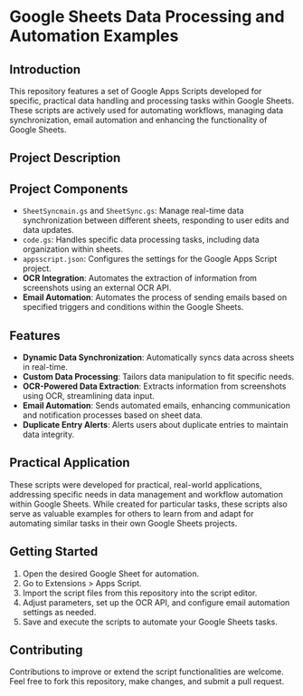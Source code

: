 # Google Sheets Data Processing and Automation Examples

## Introduction
This repository features a set of Google Apps Scripts developed for specific, practical data handling and processing tasks within Google Sheets. These scripts are actively used for automating workflows, managing data synchronization, email automation and enhancing the functionality of Google Sheets.

## Project Description

## Project Components
- `SheetSyncmain.gs` and `SheetSync.gs`: Manage real-time data synchronization between different sheets, responding to user edits and data updates.
- `code.gs`: Handles specific data processing tasks, including data organization within sheets.
- `appsscript.json`: Configures the settings for the Google Apps Script project.
- **OCR Integration**: Automates the extraction of information from screenshots using an external OCR API.
- **Email Automation**: Automates the process of sending emails based on specified triggers and conditions within the Google Sheets.

## Features
- **Dynamic Data Synchronization**: Automatically syncs data across sheets in real-time.
- **Custom Data Processing**: Tailors data manipulation to fit specific needs.
- **OCR-Powered Data Extraction**: Extracts information from screenshots using OCR, streamlining data input.
- **Email Automation**: Sends automated emails, enhancing communication and notification processes based on sheet data.
- **Duplicate Entry Alerts**: Alerts users about duplicate entries to maintain data integrity.

## Practical Application
These scripts were developed for practical, real-world applications, addressing specific needs in data management and workflow automation within Google Sheets. While created for particular tasks, these scripts also serve as valuable examples for others to learn from and adapt for automating similar tasks in their own Google Sheets projects.


## Getting Started
1. Open the desired Google Sheet for automation.
2. Go to Extensions > Apps Script.
3. Import the script files from this repository into the script editor.
4. Adjust parameters, set up the OCR API, and configure email automation settings as needed.
5. Save and execute the scripts to automate your Google Sheets tasks.

## Contributing
Contributions to improve or extend the script functionalities are welcome. Feel free to fork this repository, make changes, and submit a pull request.

